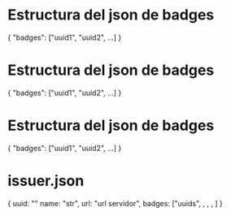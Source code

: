 # Estructura del json de badges
{
  "badges": ["uuid1", "uuid2", ...]
}
# Estructura del json de badges
{
  "badges": ["uuid1", "uuid2", ...]
}
# Estructura del json de badges
{
  "badges": ["uuid1", "uuid2", ...]
}
# issuer.json
{
  uuid: ""
  name: "str",
  url: "url servidor", 
  badges: ["uuids", , , , ]
  }
